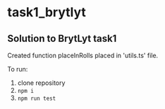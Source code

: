 # task1_brytlyt

## Solution to BrytLyt task1

Created function placeInRolls placed in 'utils.ts' file.

To run:

1. clone repository
2. ```npm i```
3. ```npm run test```
